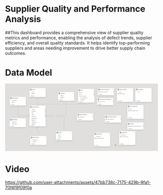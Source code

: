 # Supplier Quality and Performance Analysis

##This dashboard provides a comprehensive view of supplier quality metrics and performance, enabling the analysis of defect trends, supplier efficiency, and overall quality standards. It helps identify top-performing suppliers and areas needing improvement to drive better supply chain outcomes.

# Data Model

![wget](https://github.com/pratikphirke07/Supplierquality-performance/blob/main/Data%20Model.png)

# Video

https://github.com/user-attachments/assets/47bb738c-7175-429b-9fa1-70f4f9f09f0a

